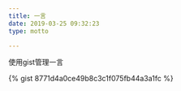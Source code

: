 ```yaml
---
title: 一言
date: 2019-03-25 09:32:23
type: motto

---
```


使用gist管理一言

{% gist 8771d4a0ce49b8c3c1f075fb44a3a1fc %} 